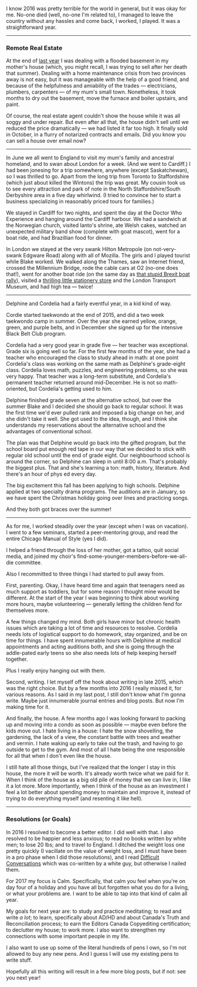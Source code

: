 <!--
.. title: 2016: It Was a Year
.. date: 2016-12-31 20:31:12
.. author: Amy Brown
.. tags: year-in-review
-->

I know 2016 was pretty terrible for the world in general, but it was okay for me. No-one died (well, no-one I'm related to), I managed to leave the country without any hassles and come back, I worked, I played. It was a straightforward year.

<!-- TEASER_END -->

---

### Remote Real Estate 

At the end of [last year](2015.md) I was dealing with a flooded basement in my mother's house (which, you might recall, I was trying to sell after her death that summer). Dealing with a home maintenance crisis from two provinces away is not easy, but it was manageable with the help of a good friend, and because of the helpfulness and amiability of the trades &mdash; electricians, plumbers, carpenters &mdash; of my mum's small town. Nonetheless, it took months to dry out the basement, move the furnace and boiler upstairs, and paint.

Of course, the real estate agent couldn't show the house while it was all soggy and under repair. But even after all that, the house didn't sell until we reduced the price dramatically &mdash; we had listed it far too high. It finally sold in October, in a flurry of notarized contracts and emails. Did you know you can sell a house over email now?

---

In June we all went to England to visit my mum's family and ancestral homeland, and to swan about London for a week. (And we went to Cardiff.) I had been jonesing for a trip somewhere, anywhere (except Saskatchewan), so I was thrilled to go. Apart from the long trip from Toronto to Staffordshire (which just about killed the Wintons) the trip was great. My cousin took us to see every attraction and park of note in the North Staffordshire/South Derbyshire area in a five day whirlwind. (I tried to convince her to start a business specializing in reasonably priced tours for families.)

We stayed in Cardiff for two nights, and spent the day at the Doctor Who Experience and hanging around the Cardiff harbour. We had a sandwich at the Norwegian church, visited Ianto's shrine, ate Welsh cakes, watched an unexpected military band show (complete with goat mascot), went for a boat ride, and had Brazillian food for dinner.

In London we stayed at the very swank Hilton Metropole (on not-very-swank Edgware Road) along with all of Mozilla. The girls and I played tourist while Blake worked. We walked along the Thames, saw an Internet friend, crossed the Millennium Bridge, rode the cable cars at O2 (no-one does that!), went for another boat ride (on the same day as [that stupid Brexit boat rally](http://www.telegraph.co.uk/news/2016/06/15/nigel-farage-and-sir-bob-geldof-go-head-to-head-in-brexit-flotil/)), visited a [thrilling little stationery store](https://www.presentandcorrect.com/) and the London Transport Museum, and had high tea &mdash; twice!

---

Delphine and Cordelia had a fairly eventful year, in a kid kind of way.

Cordie started taekwondo at the end of 2015, and did a two week taekwondo camp in summer. Over the year she earned yellow, orange, green, and purple belts, and in December she signed up for the intensive Black Belt Club program.

Cordelia had a very good year in grade five &mdash; her teacher was exceptional.  Grade six is going well so far. For the first few months of the year, she had a teacher who encouraged the class to study ahead in math: at one point Cordelia's class was working on the same math as Delphine's grade-eight class. Cordelia loves math, puzzles, and engineering problems, so she was very happy. That teacher was a long-term substitute, and Cordelia's permanent teacher returned around mid-December. He is not so math-oriented, but Cordelia's getting used to him.

Delphine finished grade seven at the alternative school, but over the summer Blake and I decided she should go back to regular school. It was the first time we'd ever pulled rank and imposed a big change on her, and she didn't take it well. She got used to the idea, though, and I think she understands my reservations about the alternative school and the advantages of conventional school.

The plan was that Delphine would go back into the gifted program, but the school board put enough red tape in our way that we decided to stick with regular old school until the end of grade eight.  Our neighbourhood school is around the corner, so Delphine can sleep in until 8:00 a.m.  That's probably the biggest plus. That and she's learning a ton: math, history, literature. And there's an hour of phys ed every day.

The big excitement this fall has been applying to high schools. Delphine applied at two specialty drama programs. The auditions are in January, so we have spent the Christmas holiday going over lines and practicing songs. 

And they both got braces over the summer!

---

As for me, I worked steadily over the year (except when I was on vacation). I went to a few seminars, started a peer-mentoring group, and read the entire Chicago Manual of Style (yes I did).

I helped a friend through the loss of her mother, got a tattoo, quit social media, and joined my choir's find-some-younger-members-before-we-all-die committee. 

Also I recommitted to three things I had started to pull away from. 

First, parenting. Okay, I have heard time and again that teenagers need as much support as toddlers, but for some reason I thought mine would be different. At the start of the year I was beginning to think about working more hours, maybe volunteering &mdash; generally letting the children fend for themselves more. 

A few things changed my mind. Both girls have minor but chronic health issues which are taking a lot of time and resources to resolve. Cordelia needs lots of logistical support to do homework, stay organized, and be on time for things. I have spent innumerable hours with Delphine at medical appointments and acting auditions both, and she is going through the addle-pated early teens so she also needs lots of help keeping herself together.

Plus I really enjoy hanging out with them.

Second, writing. I let myself off the hook about writing in late 2015, which was the right choice. But by a few months into 2016 I really missed it, for various reasons. As I said in my last post, I still don't know what I'm gonna write. Maybe just innumerable journal entries and blog posts. But now I'm making time for it.

And finally, the house. A few months ago I was looking forward to packing up and moving into a condo as soon as possible &mdash; maybe even before the kids move out. I hate living in a house: I hate the snow shovelling, the gardening, the lack of a view, the constant battle with trees and weather and vermin. I hate waking up early to take out the trash, and having to go outside to get to the gym. And most of all I hate being the one responsible for all that when I don't even like the house.

I still hate all those things, but I've realized that the longer I stay in this house, the more it will be worth. It's already worth twice what we paid for it.  When I think of the house as a big old pile of money that we can live in, I like it a lot more. More importantly, when I think of the house as an investment I feel a lot better about spending money to maintain and improve it, instead of trying to do everything myself (and resenting it like hell).

---

### Resolutions (or Goals)

In 2016 I resolved to become a better editor. I did well with that. I also resolved to be happier and less anxious; to read no books written by white men; to lose 20 lbs; and to travel to England. I ditched the weight loss one pretty quickly (I vacillate on the value of weight loss, and I must have been in a pro phase when I did those resolutions), and I read [Difficult Conversations](https://www.goodreads.com/book/show/7887687-difficult-conversations) which was co-written by a white guy, but otherwise I nailed them.

For 2017 my focus is Calm. Specifically, that calm you feel when you're on day four of a holiday and you have all but forgotten what you do for a living, or what your problems are. I want to be able to tap into that kind of calm all year.

My goals for next year are: to study and practice meditating; to read and write *a lot*; to learn, specifically about AD/HD and about Canada's Truth and Reconciliation process; to earn the Editors Canada Copyediting certification; to declutter my house; to work more. I also want to strengthen my connections with some important people in my life. 

I also want to use up some of the literal hundreds of pens I own, so I'm not allowed to buy any new pens. And I guess I will use my existing pens to write stuff. 

Hopefully all this writing will result in a few more blog posts, but if not: see you next year!
